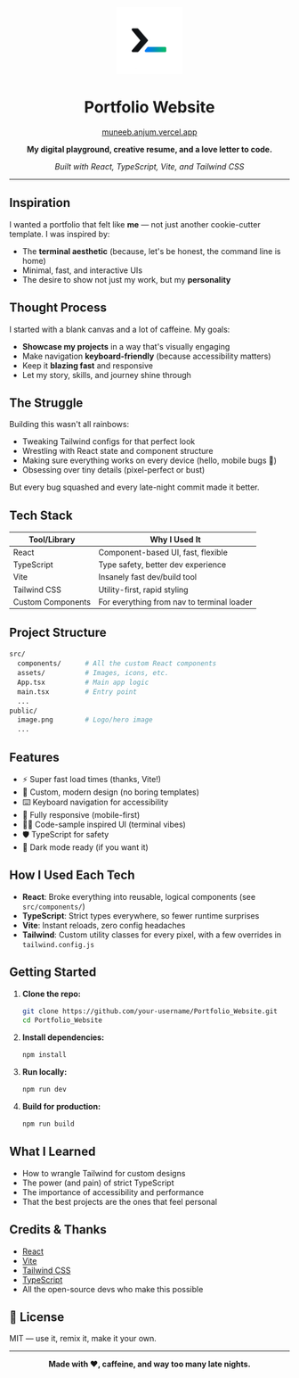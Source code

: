 <div align="center">
  <img src="./public/image.png" width="120" alt="Logo" />
  
  <h1 align="center">Portfolio Website</h1>
  <a href="https://muneeb.anjum.vercel.app" target="_blank">
    muneeb.anjum.vercel.app
  </a>
  <p align="center">
    <b>My digital playground, creative resume, and a love letter to code.</b>
  </p>
  <p align="center">
    <i>Built with React, TypeScript, Vite, and Tailwind CSS</i>
  </p>
</div>

---

## Inspiration

I wanted a portfolio that felt like <b>me</b> — not just another cookie-cutter template. I was inspired by:

- The <b>terminal aesthetic</b> (because, let's be honest, the command line is home)
- Minimal, fast, and interactive UIs
- The desire to show not just my work, but my <b>personality</b>

## Thought Process

I started with a blank canvas and a lot of caffeine. My goals:

- **Showcase my projects** in a way that's visually engaging
- Make navigation <b>keyboard-friendly</b> (because accessibility matters)
- Keep it <b>blazing fast</b> and responsive
- Let my story, skills, and journey shine through

## The Struggle

Building this wasn't all rainbows:

- Tweaking Tailwind configs for that perfect look
- Wrestling with React state and component structure
- Making sure everything works on every device (hello, mobile bugs 👋)
- Obsessing over tiny details (pixel-perfect or bust)

But every bug squashed and every late-night commit made it better.

## Tech Stack

| Tool/Library      | Why I Used It                                  |
|-------------------|-----------------------------------------------|
| React             | Component-based UI, fast, flexible            |
| TypeScript        | Type safety, better dev experience            |
| Vite              | Insanely fast dev/build tool                  |
| Tailwind CSS      | Utility-first, rapid styling                  |
| Custom Components | For everything from nav to terminal loader    |

## Project Structure

```bash
src/
  components/      # All the custom React components
  assets/          # Images, icons, etc.
  App.tsx          # Main app logic
  main.tsx         # Entry point
  ...
public/
  image.png        # Logo/hero image
  ...
```

## Features

- ⚡ Super fast load times (thanks, Vite!)
- 🎨 Custom, modern design (no boring templates)
- ⌨️ Keyboard navigation for accessibility
- 📱 Fully responsive (mobile-first)
- 🧑‍💻 Code-sample inspired UI (terminal vibes)
- 🛡️ TypeScript for safety
- 🌙 Dark mode ready (if you want it)

## How I Used Each Tech

- **React**: Broke everything into reusable, logical components (see `src/components/`)
- **TypeScript**: Strict types everywhere, so fewer runtime surprises
- **Vite**: Instant reloads, zero config headaches
- **Tailwind**: Custom utility classes for every pixel, with a few overrides in `tailwind.config.js`

## Getting Started

1. **Clone the repo:**
   ```bash
   git clone https://github.com/your-username/Portfolio_Website.git
   cd Portfolio_Website
   ```
2. **Install dependencies:**
   ```bash
   npm install
   ```
3. **Run locally:**
   ```bash
   npm run dev
   ```
4. **Build for production:**
   ```bash
   npm run build
   ```

## What I Learned

- How to wrangle Tailwind for custom designs
- The power (and pain) of strict TypeScript
- The importance of accessibility and performance
- That the best projects are the ones that feel personal

## Credits & Thanks

- [React](https://react.dev/)
- [Vite](https://vitejs.dev/)
- [Tailwind CSS](https://tailwindcss.com/)
- [TypeScript](https://www.typescriptlang.org/)
- All the open-source devs who make this possible

## 📝 License

MIT — use it, remix it, make it your own.

---

<div align="center">
  <b>Made with ❤️, caffeine, and way too many late nights.</b>
</div>
